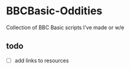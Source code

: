 # BBCBasic-Oddities
Collection of BBC Basic scripts I've made or w/e

## todo

- [ ] add links to resources